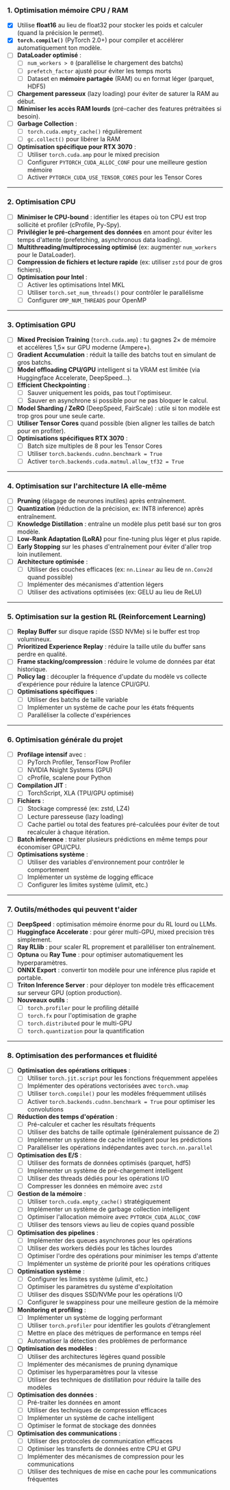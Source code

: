 ### 1. Optimisation mémoire CPU / RAM
- [x] Utilise **float16** au lieu de float32 pour stocker les poids et calculer (quand la précision le permet).
- [x] **`torch.compile()`** (PyTorch 2.0+) pour compiler et accélérer automatiquement ton modèle.
- [ ] **DataLoader optimisé** :
  - [ ] `num_workers > 0` (parallélise le chargement des batchs)
  - [ ] `prefetch_factor` ajusté pour éviter les temps morts
  - [ ] Dataset en **mémoire partagée** (RAM) ou en format léger (parquet, HDF5)
- [ ] **Chargement paresseux** (lazy loading) pour éviter de saturer la RAM au début.
- [ ] **Minimiser les accès RAM lourds** (pré-cacher des features prétraitées si besoin).
- [ ] **Garbage Collection** :
  - [ ] `torch.cuda.empty_cache()` régulièrement
  - [ ] `gc.collect()` pour libérer la RAM
- [ ] **Optimisation spécifique pour RTX 3070** :
  - [ ] Utiliser `torch.cuda.amp` pour le mixed precision
  - [ ] Configurer `PYTORCH_CUDA_ALLOC_CONF` pour une meilleure gestion mémoire
  - [ ] Activer `PYTORCH_CUDA_USE_TENSOR_CORES` pour les Tensor Cores

---

### 2. Optimisation CPU
- [ ] **Minimiser le CPU-bound** : identifier les étapes où ton CPU est trop sollicité et profiler (cProfile, Py-Spy).
- [ ] **Privilégier le pré-chargement des données** en amont pour éviter les temps d'attente (prefetching, asynchronous data loading).
- [ ] **Multithreading/multiprocessing optimisé** (ex: augmenter `num_workers` pour le DataLoader).
- [ ] **Compression de fichiers et lecture rapide** (ex: utiliser `zstd` pour de gros fichiers).
- [ ] **Optimisation pour Intel** :
  - [ ] Activer les optimisations Intel MKL
  - [ ] Utiliser `torch.set_num_threads()` pour contrôler le parallélisme
  - [ ] Configurer `OMP_NUM_THREADS` pour OpenMP

---

### 3. Optimisation GPU
- [ ] **Mixed Precision Training** (`torch.cuda.amp`) : tu gagnes 2× de mémoire et accélères 1,5× sur GPU moderne (Ampere+).
- [ ] **Gradient Accumulation** : réduit la taille des batchs tout en simulant de gros batchs.
- [ ] **Model offloading CPU/GPU** intelligent si ta VRAM est limitée (via Huggingface Accelerate, DeepSpeed...).
- [ ] **Efficient Checkpointing** :
  - [ ] Sauver uniquement les poids, pas tout l'optimiseur.
  - [ ] Sauver en asynchrone si possible pour ne pas bloquer le calcul.
- [ ] **Model Sharding / ZeRO** (DeepSpeed, FairScale) : utile si ton modèle est trop gros pour une seule carte.
- [ ] **Utiliser Tensor Cores** quand possible (bien aligner les tailles de batch pour en profiter).
- [ ] **Optimisations spécifiques RTX 3070** :
  - [ ] Batch size multiples de 8 pour les Tensor Cores
  - [ ] Utiliser `torch.backends.cudnn.benchmark = True`
  - [ ] Activer `torch.backends.cuda.matmul.allow_tf32 = True`

---

### 4. Optimisation sur l'architecture IA elle-même
- [ ] **Pruning** (élagage de neurones inutiles) après entraînement.
- [ ] **Quantization** (réduction de la précision, ex: INT8 inference) après entraînement.
- [ ] **Knowledge Distillation** : entraîne un modèle plus petit basé sur ton gros modèle.
- [ ] **Low-Rank Adaptation (LoRA)** pour fine-tuning plus léger et plus rapide.
- [ ] **Early Stopping** sur les phases d'entraînement pour éviter d'aller trop loin inutilement.
- [ ] **Architecture optimisée** :
  - [ ] Utiliser des couches efficaces (ex: `nn.Linear` au lieu de `nn.Conv2d` quand possible)
  - [ ] Implémenter des mécanismes d'attention légers
  - [ ] Utiliser des activations optimisées (ex: GELU au lieu de ReLU)

---

### 5. Optimisation sur la gestion RL (Reinforcement Learning)
- [ ] **Replay Buffer** sur disque rapide (SSD NVMe) si le buffer est trop volumineux.
- [ ] **Prioritized Experience Replay** : réduire la taille utile du buffer sans perdre en qualité.
- [ ] **Frame stacking/compression** : réduire le volume de données par état historique.
- [ ] **Policy lag** : découpler la fréquence d'update du modèle vs collecte d'expérience pour réduire la latence CPU/GPU.
- [ ] **Optimisations spécifiques** :
  - [ ] Utiliser des batchs de taille variable
  - [ ] Implémenter un système de cache pour les états fréquents
  - [ ] Paralléliser la collecte d'expériences

---

### 6. Optimisation générale du projet
- [ ] **Profilage intensif** avec :
  - [ ] PyTorch Profiler, TensorFlow Profiler
  - [ ] NVIDIA Nsight Systems (GPU)
  - [ ] cProfile, scalene pour Python
- [ ] **Compilation JIT** :
  - [ ] TorchScript, XLA (TPU/GPU optimisé)
- [ ] **Fichiers** :
  - [ ] Stockage compressé (ex: zstd, LZ4)
  - [ ] Lecture paresseuse (lazy loading)
  - [ ] Cache partiel ou total des features pré-calculées pour éviter de tout recalculer à chaque itération.
- [ ] **Batch inference** : traiter plusieurs prédictions en même temps pour économiser GPU/CPU.
- [ ] **Optimisations système** :
  - [ ] Utiliser des variables d'environnement pour contrôler le comportement
  - [ ] Implémenter un système de logging efficace
  - [ ] Configurer les limites système (ulimit, etc.)

---

### 7. Outils/méthodes qui peuvent t'aider
- [ ] **DeepSpeed** : optimisation mémoire énorme pour du RL lourd ou LLMs.
- [ ] **Huggingface Accelerate** : pour gérer multi-GPU, mixed precision très simplement.
- [ ] **Ray RLlib** : pour scaler RL proprement et paralléliser ton entraînement.
- [ ] **Optuna** ou **Ray Tune** : pour optimiser automatiquement les hyperparamètres.
- [ ] **ONNX Export** : convertir ton modèle pour une inférence plus rapide et portable.
- [ ] **Triton Inference Server** : pour déployer ton modèle très efficacement sur serveur GPU (option production).
- [ ] **Nouveaux outils** :
  - [ ] `torch.profiler` pour le profiling détaillé
  - [ ] `torch.fx` pour l'optimisation de graphe
  - [ ] `torch.distributed` pour le multi-GPU
  - [ ] `torch.quantization` pour la quantification

---

### 8. Optimisation des performances et fluidité
- [ ] **Optimisation des opérations critiques** :
  - [ ] Utiliser `torch.jit.script` pour les fonctions fréquemment appelées
  - [ ] Implémenter des opérations vectorisées avec `torch.vmap`
  - [ ] Utiliser `torch.compile()` pour les modèles fréquemment utilisés
  - [ ] Activer `torch.backends.cudnn.benchmark = True` pour optimiser les convolutions
- [ ] **Réduction des temps d'opération** :
  - [ ] Pré-calculer et cacher les résultats fréquents
  - [ ] Utiliser des batchs de taille optimale (généralement puissance de 2)
  - [ ] Implémenter un système de cache intelligent pour les prédictions
  - [ ] Paralléliser les opérations indépendantes avec `torch.nn.parallel`
- [ ] **Optimisation des E/S** :
  - [ ] Utiliser des formats de données optimisés (parquet, hdf5)
  - [ ] Implémenter un système de pré-chargement intelligent
  - [ ] Utiliser des threads dédiés pour les opérations I/O
  - [ ] Compresser les données en mémoire avec `zstd`
- [ ] **Gestion de la mémoire** :
  - [ ] Utiliser `torch.cuda.empty_cache()` stratégiquement
  - [ ] Implémenter un système de garbage collection intelligent
  - [ ] Optimiser l'allocation mémoire avec `PYTORCH_CUDA_ALLOC_CONF`
  - [ ] Utiliser des tensors views au lieu de copies quand possible
- [ ] **Optimisation des pipelines** :
  - [ ] Implémenter des queues asynchrones pour les opérations
  - [ ] Utiliser des workers dédiés pour les tâches lourdes
  - [ ] Optimiser l'ordre des opérations pour minimiser les temps d'attente
  - [ ] Implémenter un système de priorité pour les opérations critiques
- [ ] **Optimisation système** :
  - [ ] Configurer les limites système (ulimit, etc.)
  - [ ] Optimiser les paramètres du système d'exploitation
  - [ ] Utiliser des disques SSD/NVMe pour les opérations I/O
  - [ ] Configurer le swappiness pour une meilleure gestion de la mémoire
- [ ] **Monitoring et profiling** :
  - [ ] Implémenter un système de logging performant
  - [ ] Utiliser `torch.profiler` pour identifier les goulots d'étranglement
  - [ ] Mettre en place des métriques de performance en temps réel
  - [ ] Automatiser la détection des problèmes de performance
- [ ] **Optimisation des modèles** :
  - [ ] Utiliser des architectures légères quand possible
  - [ ] Implémenter des mécanismes de pruning dynamique
  - [ ] Optimiser les hyperparamètres pour la vitesse
  - [ ] Utiliser des techniques de distillation pour réduire la taille des modèles
- [ ] **Optimisation des données** :
  - [ ] Pré-traiter les données en amont
  - [ ] Utiliser des techniques de compression efficaces
  - [ ] Implémenter un système de cache intelligent
  - [ ] Optimiser le format de stockage des données
- [ ] **Optimisation des communications** :
  - [ ] Utiliser des protocoles de communication efficaces
  - [ ] Optimiser les transferts de données entre CPU et GPU
  - [ ] Implémenter des mécanismes de compression pour les communications
  - [ ] Utiliser des techniques de mise en cache pour les communications fréquentes